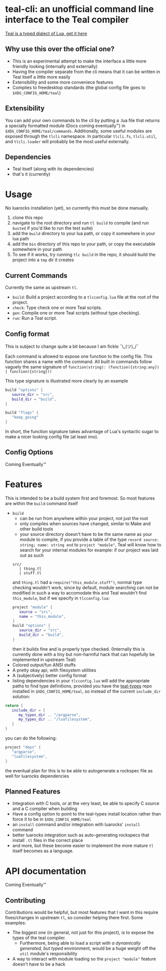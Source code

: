 # teal-cli: an unofficial command line interface to the Teal compiler
[Teal is a typed dialect of Lua, get it here](https://github.com/teal-language/tl)

## Why use this over the official one?
 - This is an experimental attempt to make the interface a little more friendly looking (internally and externally)
 - Having the compiler separate from the cli means that it can be written in Teal itself a little more easily
 - Extensibility and some more conveniece features
 - Complies to freedesktop standards (the global config file goes to `$XDG_CONFIG_HOME/teal`)

## Extensibility
You can add your own commands to the cli by putting a .lua file that returns a specially formatted module (Docs coming eventually™) in `$XDG_CONFIG_HOME/teal/commands`. Additionally, some useful modules are exposed through the `tlcli` namespace. In particular `tlcli.fs`, `tlcli.util`, and `tlcli.loader` will probably be the most useful externally.

## Dependencies
 - Teal itself (along with its dependencies)
 - that's it (currently)

# Usage

No luarocks installation (yet), so currently this must be done manually.

1. clone this repo
2. navigate to the root directory and run `tl build` to compile (and run `busted` if you'd like to run the test suite)
3. add the `build` directory to your lua path, or copy it somewhere in your lua path
4. add the `bin` directory of this repo to your path, or copy the executable somewhere in your path
5. To see if it works, try running `tlc build` in the repo, it should build the project into a `tmp` dir it creates

## Current Commands
Currently the same as upstream `tl`.
 - `build`: Build a project according to a `tlcconfig.lua` file at the root of the project.
 - `check`: Type check one or more Teal scripts.
 - `gen`: Compile one or more Teal scripts (without type checking).
 - `run`: Run a Teal script.

## Config format
This is subject to change quite a bit because I am fickle ¯\\\_(ツ)\_/¯

Each command is allowed to expose one function to the config file. This function shares a name with the command.
All built in commands follow vaguely the same signature of `function(string): (function({string:any}) | function({string}))`

This type signature is illustrated more clearly by an example

```lua
build "options" {
   source_dir = "src",
   build_dir = "build",
}

build "flags" {
   "keep_going"
}
```

In short, the function signature takes advantage of Lua's syntactic sugar to make a nicer looking config file (at least imo).

## Config Options

Coming Eventually™

# Features
This is intended to be a build system first and foremost. So most features are within the `build` command itself
 - `build`
 	- can be run from anywhere within your project, not just the root
	- only compiles when sources have changed, similar to Make and other build tools
	- your source directory doesn't have to be the same name as your module to compile, if you provide a table of the type `record source: string; name: string end` to `project "module"`, Teal will know how to search for your internal modules
	for example: if our project was laid out as such
	```
	src/
	   | thing.tl
	   | stuff.tl
	```
	and `thing.tl` had a `require("this_module.stuff")`, normal type checking wouldn't work, since by default, module searching can not be modified in such a way to accomodate this and Teal wouldn't find `this_module`, but if we specify in `tlcconfig.lua`:
	```lua
	project "module" {
	   source = "src",
	   name = "this_module",
	}
	build "options" {
	   source_dir = "src",
	   build_dir = "build",
	}
	```
	then it builds fine and is properly type checked.
	(Internally this is currently done with a tiny but non-harmful hack that can hopefully be implemented in upstream Teal)
 - Colored output/fun ANSI stuffs
 - A pretty okay api, with filesystem utilities
 - A (subjectively) better config format
 - listing dependencies in your `tlcconfig.lua` will add the appropriate paths to find type definitions, provided you have the [teal-types](https://github.com/teal-language/teal-types) repo installed in `$XDG_CONFIG_HOME/teal`, so instead of the current `include_dir` solution:
```lua
return {
   include_dir = {
      my_types_dir .. "/argparse",
      my_types_dir .. "/luafilesystem",
   }
}
```
you can do the following:
```lua
project "deps" {
   "argparse",
   "luafilesystem",
}
```
the eventual plan for this is to be able to autogenerate a rockspec file as well for luarocks dependencies

## Planned Features
 - Integration with C tools, or at the very least, be able to specify C source and a C compiler when building
 - Have a config option to point to the teal-types install location rather than force it to be in `$XDG_CONFIG_HOME/teal`
 - an `install` command and/or integration with luarocks' `install` command
 - better luarocks integration such as auto-generating rockspecs that install `.tl` files in the correct place
 - and more, but these become easier to implement the more mature `tl` itself becomes as a language.

# API documentation

Coming Eventually™

## Contributing

Contributions would be helpful, but most features that I want in this require fixes/changes in upstream `tl`, so consider helping there first.
Some examples:
 - The biggest one (in general, not just for this project), is to expose the types of the teal compiler.
 	- Furthermore, being able to load a script _with a dynamically generated, but typed_ environment, would be a huge weight off the `util` module's responsibility
 - A way to interact with module loading so the `project "module"` feature doesn't have to be a hack
